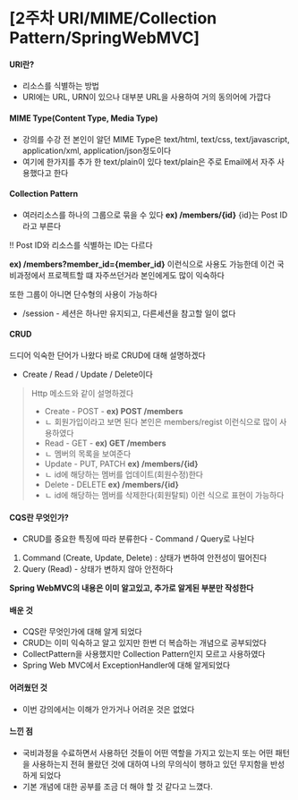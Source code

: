 # \[2주차 URI/MIME/Collection Pattern/SpringWebMVC]

#### URI란?

* 리소스를 식별하는 방법
* URI에는 URL, URN이 있으나 대부분 URL을 사용하여 거의 동의어에 가깝다

#### MIME Type(Content Type, Media Type)

* 강의를 수강 전 본인이 알던 MIME Type은 text/html, text/css, text/javascript, application/xml, application/json정도이다
* 여기에 한가지를 추가 한 text/plain이 있다 text/plain은 주로 Email에서 자주 사용했다고 한다

#### Collection Pattern

* 여러리소스를 하나의 그룹으로 묶을 수 있다 **ex) /members/{id}** {id}는 Post ID라고 부른다

&#x20; !! Post ID와 리소스를 식별하는 ID는 다르다

**ex) /members?member\_id={member\_id}** 이런식으로 사용도 가능한데 이건 국비과정에서 프로젝트할 떄 자주쓰던거라 본인에게도 많이 익숙하다

또한 그룹이 아니면 단수형의 사용이 가능하다

* /session - 세션은 하나만 유지되고, 다른세션을 참고할 일이 없다

#### CRUD

드디어 익숙한 단어가 나왔다 바로 CRUD에 대해 설명하겠다

* Create / Read / Update / Delete이다

> Http 메소드와 같이 설명하겠다
>
> * Create - POST - **ex) POST /members**   &#x20;
> * ㄴ 회원가입이라고 보면 된다 본인은 members/regist 이런식으로 많이 사용하였다
> * Read - GET - **ex) GET /members**&#x20;
> * ㄴ 멤버의 목록을 보여준다
> * Update - PUT, PATCH **ex) /members/{id}**&#x20;
> * ㄴ id에 해당하는 멤버를 업데이트(회원수정)한다
> * Delete - DELETE **ex) /members/{id}**&#x20;
> * ㄴ id에 해당하는 멤버를 삭제한다(회원탈퇴) 이런 식으로 표현이 가능하다

#### CQS란 무엇인가?

* CRUD를 중요한 특징에 따라 분류한다 - Command / Query로 나뉜다

1. Command (Create, Update, Delete) : 상태가 변하여 안전성이 떨어진다
2. Query (Read) - 상태가 변하지 않아 안전하다

**Spring WebMVC의 내용은 이미 알고있고, 추가로 알게된 부분만 작성한다**

#### 배운 것

* CQS란 무엇인가에 대해 알게 되었다
* CRUD는 이미 익숙하고 알고 있지만 한번 더 복습하는 개념으로 공부되었다
* CollectPattern을 사용했지만 Collection Pattern인지 모르고 사용하였다
* Spring Web MVC에서 ExceptionHandler에 대해 알게되었다

#### 어려웠던 것

* 이번 강의에서는 이해가 안가거나 어려운 것은 없었다

#### 느낀 점

* 국비과정을 수료하면서 사용하던 것들이 어떤 역할을 가지고 있는지 또는 어떤 패턴을 사용하는지 전혀 몰랐던 것에 대하여 나의 무의식이 행하고 있던 무지함을 반성하게 되었다
* 기본 개념에 대한 공부를 조금 더 해야 할 것 같다고 느꼈다.
